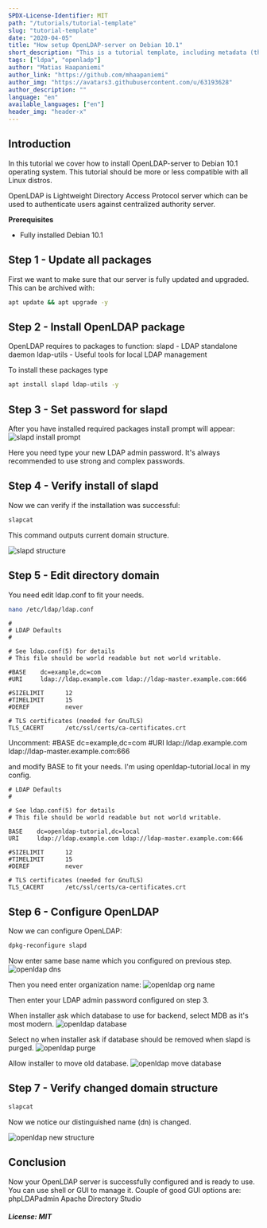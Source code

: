 ```yaml
---
SPDX-License-Identifier: MIT
path: "/tutorials/tutorial-template"
slug: "tutorial-template"
date: "2020-04-05"
title: "How setup OpenLDAP-server on Debian 10.1"
short_description: "This is a tutorial template, including metadata (the first few lines before the actual tutorial). Please fill in as much as possible. If you don't know what to put somewhere, just leave it empty, the Community manager will fill it for you."
tags: ["ldpa", "openladp"]
author: "Matias Haapaniemi"
author_link: "https://github.com/mhaapaniemi"
author_img: "https://avatars3.githubusercontent.com/u/63193628"
author_description: ""
language: "en"
available_languages: ["en"]
header_img: "header-x"
---
```


## Introduction

In this tutorial we cover how to install OpenLDAP-server to Debian 10.1 operating system.
This tutorial should be more or less compatible with all Linux distros.

OpenLDAP is Lightweight Directory Access Protocol server which can be used to authenticate users against centralized authority server.

**Prerequisites**
* Fully installed Debian 10.1

## Step 1 - Update all packages

First we want to make sure that our server is fully updated and upgraded.
This can be archived with:
 ```bash
 apt update && apt upgrade -y
 ```

## Step 2 - Install OpenLDAP package

OpenLDAP requires to packages to function:
slapd - LDAP standalone daemon
ldap-utils - Useful tools for local LDAP management

To install these packages type
```bash
apt install slapd ldap-utils -y
```

## Step 3 - Set password for slapd

After you have installed required packages install prompt will appear:
![slapd install prompt](images/slapd.png)

Here you need type your new LDAP admin password.
It's always recommended to use strong and complex passwords.

## Step 4 - Verify install of slapd

Now we can verify if the installation was successful:
```bash
slapcat
```
This command outputs current domain structure.

![slapd structure](images/slapd_structure.png)
## Step 5 - Edit directory domain

You need edit ldap.conf to fit your needs.
```bash
nano /etc/ldap/ldap.conf
```
```
#
# LDAP Defaults
#

# See ldap.conf(5) for details
# This file should be world readable but not world writable.

#BASE    dc=example,dc=com
#URI     ldap://ldap.example.com ldap://ldap-master.example.com:666

#SIZELIMIT      12
#TIMELIMIT      15
#DEREF          never

# TLS certificates (needed for GnuTLS)
TLS_CACERT      /etc/ssl/certs/ca-certificates.crt
```
Uncomment:
#BASE    dc=example,dc=com
#URI     ldap://ldap.example.com ldap://ldap-master.example.com:666

and modify BASE to fit your needs.
I'm using openldap-tutorial.local in my config.

```
# LDAP Defaults
#

# See ldap.conf(5) for details
# This file should be world readable but not world writable.

BASE    dc=openldap-tutorial,dc=local
URI     ldap://ldap.example.com ldap://ldap-master.example.com:666

#SIZELIMIT      12
#TIMELIMIT      15
#DEREF          never

# TLS certificates (needed for GnuTLS)
TLS_CACERT      /etc/ssl/certs/ca-certificates.crt
```
## Step 6 - Configure OpenLDAP
Now we can configure OpenLDAP:
```bash
dpkg-reconfigure slapd
```
Now enter same base name which you configured on previous step.
![openldap dns](images/openldap_dns.png)

Then you need enter organization name:
![openldap org name](images/openldap-org_name.png)


Then enter your LDAP admin password configured on step 3.


When installer ask which database to use for backend, select MDB as it's most modern.
![openldap database](images/openldap_db.png)


Select no when installer ask if database should be removed when slapd is purged.
![openldap purge](images/openldap-purge.png)


Allow installer to move old database.
![openldap move database](images/openldap-move-db.png)


## Step 7 - Verify changed domain structure
```bash
slapcat
```
Now we notice our distinguished name (dn) is changed.

![openldap new structure](images/new_slapcat.png)

## Conclusion

Now your OpenLDAP server is successfully configured and is ready to use.
You can use shell or GUI to manage it.
Couple of good GUI options are:
phpLDAPadmin
Apache Directory Studio
##### License: MIT

<!--

Contributor's Certificate of Origin

By making a contribution to this project, I certify that:

(a) The contribution was created in whole or in part by me and I have
    the right to submit it under the license indicated in the file; or

(b) The contribution is based upon previous work that, to the best of my
    knowledge, is covered under an appropriate license and I have the
    right under that license to submit that work with modifications,
    whether created in whole or in part by me, under the same license
    (unless I am permitted to submit under a different license), as
    indicated in the file; or

(c) The contribution was provided directly to me by some other person
    who certified (a), (b) or (c) and I have not modified it.

(d) I understand and agree that this project and the contribution are
    public and that a record of the contribution (including all personal
    information I submit with it, including my sign-off) is maintained
    indefinitely and may be redistributed consistent with this project
    or the license(s) involved.

Signed-off-by: [submitter's name and email address here]

-->
